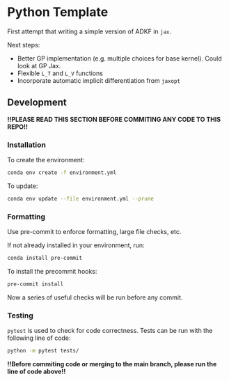 # Python Template

First attempt that writing a simple version of ADKF in `jax`.

Next steps:

- Better GP implementation (e.g. multiple choices for base kernel). Could look at GP Jax.
- Flexible `L_T` and `L_V` functions
- Incorporate automatic implicit differentiation from `jaxopt`

## Development

**!!PLEASE READ THIS SECTION BEFORE COMMITING ANY CODE TO THIS REPO!!**

### Installation

To create the environment:

```bash
conda env create -f environment.yml
```

To update:

```bash
conda env update --file environment.yml --prune
```

### Formatting

Use pre-commit to enforce formatting, large file checks, etc.

If not already installed in your environment, run:

```bash
conda install pre-commit
```

To install the precommit hooks:

```bash
pre-commit install
```

Now a series of useful checks will be run before any commit.

### Testing

`pytest` is used to check for code correctness.
Tests can be run with the following line of code:

```bash
python -m pytest tests/
```

**!!Before commiting code or merging to the main branch, please run the line of code above!!**
